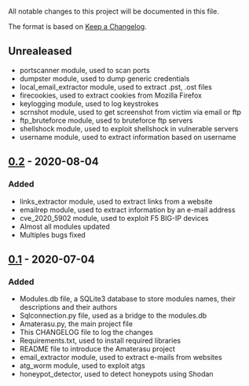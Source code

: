 All notable changes to this project will be documented in this file.

The format is based on [Keep a Changelog](https://keepachangelog.com/en/1.0.0/).
## Unrealeased
- portscanner module, used to scan ports
- dumpster module, used to dump generic credentials
- local_email_extractor module, used to extract .pst, .ost files
- firecookies, used to extract cookies from Mozilla Firefox
- keylogging module, used to log keystrokes
- scrnshot module, used to get screenshot from victim via email or ftp
- ftp_bruteforce module, used to bruteforce ftp servers
- shellshock module, used to exploit shellshock in vulnerable servers
- username module, used to extract information based on username

## [0.2] - 2020-08-04
### Added
- links_extractor module, used to extract links from a website
- emailrep module, used to extract information by an e-mail address
- cve_2020_5902 module, used to exploit F5 BIG-IP devices
- Almost all modules updated
- Multiples bugs fixed

## [0.1] - 2020-07-04
### Added
- Modules.db file, a SQLite3 database to store modules names, their descriptions and their authors
- Sqlconnection.py file, used as a bridge to the modules.db
- Amaterasu.py, the main project file
- This CHANGELOG file to log the changes
- Requirements.txt, used to install required libraries
- README file to introduce the Amaterasu project
- email_extractor module, used to extract e-mails from websites
- atg_worm module, used to exploit atgs
- honeypot_detector, used to detect honeypots using Shodan

[0.2]: https://github.com/Sam-Marx/AmaterasuV2/compare/v0.1...v0.2
[0.1]: https://github.com/Sam-Marx/AmaterasuV2/releases/tag/v0.1